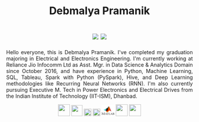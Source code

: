 <h1 align = "center">
	Debmalya Pramanik <br>
	<a href = "https://www.linkedin.com/in/dpramanik/"><img height="16" width="16" src="https://unpkg.com/simple-icons@v3/icons/linkedin.svg"/></a>
	<a href = "https://github.com/ZenithClown"><img height="16" width="16" src="https://unpkg.com/simple-icons@v3/icons/github.svg"/></a>
	<a href = "https://gitlab.com/ZenithClown/"><img height="16" width="16" src="https://unpkg.com/simple-icons@v3/icons/gitlab.svg"/></a>
	<a href = "https://www.researchgate.net/profile/Debmalya_Pramanik2"><img height="16" width="16" src="https://unpkg.com/simple-icons@v3/icons/researchgate.svg"/></a>
	<a href = "https://www.kaggle.com/dPramanik/"><img height="16" width="16" src="https://unpkg.com/simple-icons@v3/icons/kaggle.svg"/></a>
	<a href = "https://app.pluralsight.com/profile/Debmalya-Pramanik/"><img height="16" width="16" src="https://unpkg.com/simple-icons@v3/icons/pluralsight.svg"/></a>
	<a href = "https://stackoverflow.com/users/6623589/"><img height="16" width="16" src="https://unpkg.com/simple-icons@v3/icons/stackoverflow.svg"/></a>
	<a href = "https://www.hackerrank.com/dPramanik"><img height="16" width="16" src="https://unpkg.com/simple-icons@v3/icons/hackerrank.svg"/></a>
	<br>	
	<a href = "https://github.com/ZenithClown/minimalist-resume"><img src = "https://img.shields.io/badge/More%20Info.-R%C3%A9sume-%23324e7a?style=plastic&logo=latex"></a>
	<a href = "https://zenithclown.github.io/minimalist-resume/"><img src = "https://img.shields.io/badge/R%C3%A9sume-web--version-lightgrey?style=plastic&logo=github"></a>
</h1>

<p align = "justify">
Hello everyone, this is Debmalya Pramanik. I've completed my graduation majoring in Electrical and Electronics Engineering. I'm currently working at Reliance Jio Infocomm Ltd as Asst. Mgr. in Data Science & Analytics Domain since October 2016, and have experience in Python, Machine Learning, SQL, Tableau, Spark with Python (PySpark), Hive, and Deep Learning methodologies like Recurring Neural Networks (RNN). I'm also currently pursuing Executive M. Tech in Power Electronics and Electrical Drives from the Indian Institute of Technology (IIT-ISM), Dhanbad.
</p>

<p align = "center">
	<img height="32" width="32" src="https://unpkg.com/simple-icons@v3/icons/python.svg"/>
	<img height="30" width="30" src="https://unpkg.com/simple-icons@v3/icons/mysql.svg"/>
	<img height="20" width="20" src="https://unpkg.com/simple-icons@v3/icons/tensorflow.svg"/>
	<img height="20" width="20" src="https://unpkg.com/simple-icons@v3/icons/keras.svg"/>
	<img height="30" width="35" src="https://raw.githubusercontent.com/github/explore/80688e429a7d4ef2fca1e82350fe8e3517d3494d/topics/matlab/matlab.png"/>
	<img height="32" width="32" src="https://unpkg.com/simple-icons@v3/icons/apachespark.svg"/>
	<img height="32" width="32" src="https://unpkg.com/simple-icons@v3/icons/latex.svg"/>
</p>

